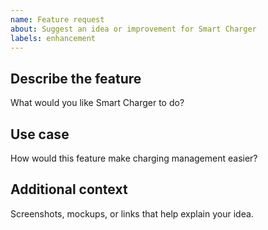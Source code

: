 ```yaml
---
name: Feature request
about: Suggest an idea or improvement for Smart Charger
labels: enhancement
---
```


## Describe the feature
What would you like Smart Charger to do?

## Use case
How would this feature make charging management easier?

## Additional context
Screenshots, mockups, or links that help explain your idea.
